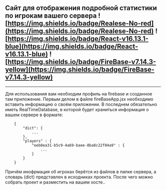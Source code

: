 Сайт для отображения подробной статистики по игрокам вашего сервера ![https://img.shields.io/badge/Realese-No-red](https://img.shields.io/badge/Realese-No-red) ![https://img.shields.io/badge/React-v16.13.1-blue](https://img.shields.io/badge/React-v16.13.1-blue) ![https://img.shields.io/badge/FireBase-v7.14.3-yellow](https://img.shields.io/badge/FireBase-v7.14.3-yellow)
-----------------------------------------------------------------------------------------------------------------------------------
___________________________________________________________________________________________________________________________________
Для использования вам необходим профиль на firebase и созданное там приложение. Первым делом в файле fireBaseApp.jsx необходимо вставить информацию о своём приложении. В последнем обязательно иметь RealTimeDatabase, в которой будет храниться информация о вашем сервере в формате:
```
	{
		"dict": {
			...
		},
		"players" : {
			"eeb8ea31-b5c9-4a69-baee-8ba8c22f04a9" : {
				...
			}
		}
	}
```
Причём инофрмация об игроках берётся из файлов в папке сервера, а словарь (dict) представлен в исходниках проекта. После чего можно собрать проект и разместить на вашем хосте..
